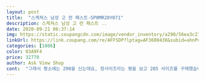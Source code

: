 ```yaml
---
layout: post 
title:  "스케쳐스 남성 고 런 패스트-SP0MR20Y071" 
description: 스케쳐스 남성 고 런 패스트 ..
date: 2020-09-21 06:37:14 
img: https://static.coupangcdn.com/image/vendor_inventory/a290/56ea3c27178506fa450c254c3d62d234c5e6ec517374080ffe9f0abef779.jpg 
linkUrl: https://link.coupang.com/re/AFFSDP?lptag=AF3600438&subid=ahnPublicAsk&pageKey=2021750928&itemId=3439191508&vendorItemId=71365268839&traceid=V0-113-ef51437ada4faf73 
categories: [1006] 
color: 03A9F4 
price: 32770 
author: Ask View Shop 
cont:  "그래서 평소에는 290을 신는데요, 정사이즈라는 평을 보고 285 사이즈를 구매했습니다.<br/><br/>발볼이 넓고 발등이 높아 신발구매시 항상 고민합니다.<br/>.<br/><br/>발볼이 넓은 사람에게는 좋은 제품인것 같습니다... <br/><br/>쉽게 늘어난다는 단점이 있다는 평을 보았는데, 너무 많이 늘어나지 않았으면 좋겠네요.<br/>.<br/><br/>신어보니 발볼과 발등이 다른 신발들 보다 널직하게 나왔더군요.<br/>.<br/> 가볍고 발이 비교적 편안합니다.<br/><br/>이제부터는 스케처스 제품을 적극적으로 구매목록에 올릴 생각입니다.<br/><br/>" 
---
```


